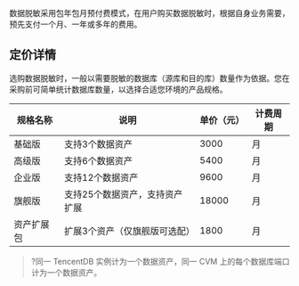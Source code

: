 数据脱敏采用包年包月预付费模式，在用户购买数据脱敏时，根据自身业务需要，预先支付一个月、一年或多年的费用。

## 定价详情
选购数据脱敏时，一般以需要脱敏的数据库（源库和目的库）数量作为依据。您在采购前可简单统计数据库数量，以选择合适您环境的产品规格。

| **规格名称** | **说明**                       | **单价（元）** | **计费周期** |
| ------------ | ------------------------------ | -------------- | ------------ |
| 基础版       | 支持3个数据资产                | 3000           | 月           |
| 高级版       | 支持6个数据资产                | 5400           | 月           |
| 企业版       | 支持12个数据资产               | 9600           | 月           |
| 旗舰版       | 支持25个数据资产，支持资产扩展 | 18000          | 月           |
| 资产扩展包   | 扩展3个资产（仅旗舰版可选配）  | 1800           | 月           |

>?同一 TencentDB 实例计为一个数据资产，同一 CVM 上的每个数据库端口计为一个数据资产。
